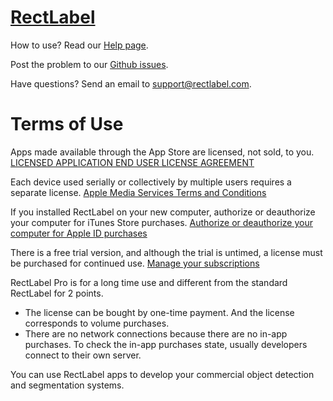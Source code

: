 # [RectLabel](https://rectlabel.com)
How to use? Read our [Help page](https://rectlabel.com/help/).

Post the problem to our [Github issues](https://github.com/ryouchinsa/Rectlabel-support/issues).

Have questions? Send an email to support@rectlabel.com.

# Terms of Use
Apps made available through the App Store are licensed, not sold, to you. 
[LICENSED APPLICATION END USER LICENSE AGREEMENT](https://www.apple.com/legal/internet-services/itunes/dev/stdeula/)

Each device used serially or collectively by multiple users requires a separate license.
[Apple Media Services Terms and Conditions](https://www.apple.com/legal/internet-services/itunes/us/terms.html)

If you installed RectLabel on your new computer, authorize or deauthorize your computer for iTunes Store purchases.
[Authorize or deauthorize your computer for Apple ID purchases](https://support.apple.com/en-us/HT201251)

There is a free trial version, and although the trial is untimed, a license must be purchased for continued use.
[Manage your subscriptions](https://buy.itunes.apple.com/WebObjects/MZFinance.woa/wa/manageSubscriptions)

RectLabel Pro is for a long time use and different from the standard RectLabel for 2 points.
- The license can be bought by one-time payment. And the license corresponds to volume purchases.
- There are no network connections because there are no in-app purchases. To check the in-app purchases state, usually developers connect to their own server.

You can use RectLabel apps to develop your commercial object detection and segmentation systems.


